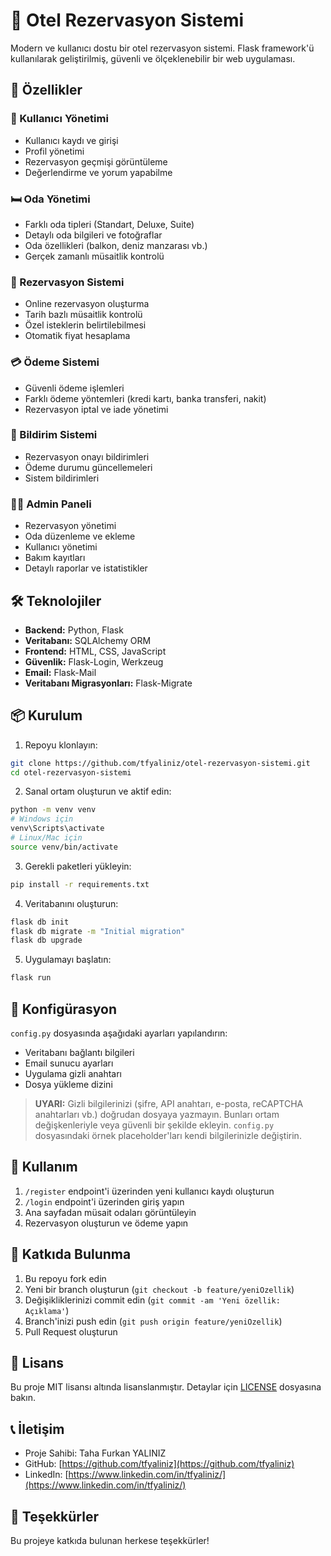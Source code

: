 # 🏨 Otel Rezervasyon Sistemi

Modern ve kullanıcı dostu bir otel rezervasyon sistemi. Flask framework'ü kullanılarak geliştirilmiş, güvenli ve ölçeklenebilir bir web uygulaması.

## 🌟 Özellikler

### 👥 Kullanıcı Yönetimi
- Kullanıcı kaydı ve girişi
- Profil yönetimi
- Rezervasyon geçmişi görüntüleme
- Değerlendirme ve yorum yapabilme

### 🛏️ Oda Yönetimi
- Farklı oda tipleri (Standart, Deluxe, Suite)
- Detaylı oda bilgileri ve fotoğraflar
- Oda özellikleri (balkon, deniz manzarası vb.)
- Gerçek zamanlı müsaitlik kontrolü

### 📅 Rezervasyon Sistemi
- Online rezervasyon oluşturma
- Tarih bazlı müsaitlik kontrolü
- Özel isteklerin belirtilebilmesi
- Otomatik fiyat hesaplama

### 💳 Ödeme Sistemi
- Güvenli ödeme işlemleri
- Farklı ödeme yöntemleri (kredi kartı, banka transferi, nakit)
- Rezervasyon iptal ve iade yönetimi

### 📱 Bildirim Sistemi
- Rezervasyon onayı bildirimleri
- Ödeme durumu güncellemeleri
- Sistem bildirimleri

### 👨‍💼 Admin Paneli
- Rezervasyon yönetimi
- Oda düzenleme ve ekleme
- Kullanıcı yönetimi
- Bakım kayıtları
- Detaylı raporlar ve istatistikler

## 🛠️ Teknolojiler

- **Backend:** Python, Flask
- **Veritabanı:** SQLAlchemy ORM
- **Frontend:** HTML, CSS, JavaScript
- **Güvenlik:** Flask-Login, Werkzeug
- **Email:** Flask-Mail
- **Veritabanı Migrasyonları:** Flask-Migrate

## 📦 Kurulum

1. Repoyu klonlayın:
```bash
git clone https://github.com/tfyaliniz/otel-rezervasyon-sistemi.git
cd otel-rezervasyon-sistemi
```

2. Sanal ortam oluşturun ve aktif edin:
```bash
python -m venv venv
# Windows için
venv\Scripts\activate
# Linux/Mac için
source venv/bin/activate
```

3. Gerekli paketleri yükleyin:
```bash
pip install -r requirements.txt
```

4. Veritabanını oluşturun:
```bash
flask db init
flask db migrate -m "Initial migration"
flask db upgrade
```

5. Uygulamayı başlatın:
```bash
flask run
```

## 🔧 Konfigürasyon

`config.py` dosyasında aşağıdaki ayarları yapılandırın:

- Veritabanı bağlantı bilgileri
- Email sunucu ayarları
- Uygulama gizli anahtarı
- Dosya yükleme dizini

> **UYARI:** Gizli bilgilerinizi (şifre, API anahtarı, e-posta, reCAPTCHA anahtarları vb.) doğrudan dosyaya yazmayın. Bunları ortam değişkenleriyle veya güvenli bir şekilde ekleyin. `config.py` dosyasındaki örnek placeholder'ları kendi bilgilerinizle değiştirin.

## 📝 Kullanım

1. `/register` endpoint'i üzerinden yeni kullanıcı kaydı oluşturun
2. `/login` endpoint'i üzerinden giriş yapın
3. Ana sayfadan müsait odaları görüntüleyin
4. Rezervasyon oluşturun ve ödeme yapın

## 👥 Katkıda Bulunma

1. Bu repoyu fork edin
2. Yeni bir branch oluşturun (`git checkout -b feature/yeniOzellik`)
3. Değişikliklerinizi commit edin (`git commit -am 'Yeni özellik: Açıklama'`)
4. Branch'inizi push edin (`git push origin feature/yeniOzellik`)
5. Pull Request oluşturun

## 📄 Lisans

Bu proje MIT lisansı altında lisanslanmıştır. Detaylar için [LICENSE](LICENSE) dosyasına bakın.

## 📞 İletişim

- Proje Sahibi: Taha Furkan YALINIZ
- GitHub: [https://github.com/tfyaliniz](https://github.com/tfyaliniz)
- LinkedIn: [https://www.linkedin.com/in/tfyaliniz/](https://www.linkedin.com/in/tfyaliniz/)

## 🙏 Teşekkürler

Bu projeye katkıda bulunan herkese teşekkürler! 